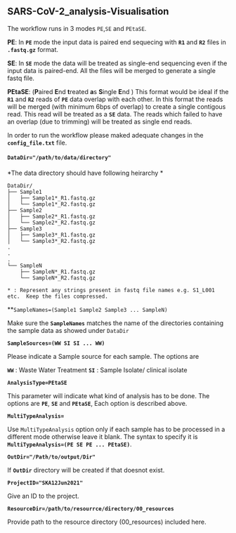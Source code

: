 ## SARS-CoV-2_analysis-Visualisation

The workflow runs in 3 modes `PE`,`SE` and `PEtaSE`.

**PE**: In **`PE`** mode the input data is paired end sequecing with **`R1`** and **`R2`** files in **`.fastq.gz`** format. 

**SE**: In **`SE`** mode the data will be treated as single-end sequencing even if the input data is paired-end.  All the files will be merged to generate a single fastq file.  

**PEtaSE**: (**P**aired **E**nd **t**reated **a**s **S**ingle **E**nd ) This format would be ideal if the **`R1`** and **`R2`** reads of **`PE`** data overlap with each other.  In this format the reads will be merged (with minimum 6bps of overlap) to create a single contigous read.  This read will be treated as a **`SE`** data. The reads which failed to have an overlap (due to trimming) will be treated as single end reads.

In order to run the workflow please maked adequate changes in the **`config_file.txt`** file.

#### **`DataDir="/path/to/data/directory"`**

*The data directory should have following heirarchy *
```
DataDir/
├── Sample1
│   ├── Sample1*_R1.fastq.gz
│   └── Sample1*_R2.fastq.gz
├── Sample2
│   ├── Sample2*_R1.fastq.gz
│   └── Sample2*_R2.fastq.gz
├── Sample3
│   ├── Sample3*_R1.fastq.gz
│   └── Sample3*_R2.fastq.gz
.
.
.
└── SampleN
    ├── SampleN*_R1.fastq.gz
    └── SampleN*_R2.fastq.gz

* : Represent any strings present in fastq file names e.g. S1_L001 etc.  Keep the files compressed.
```


**`SampleNames=(Sample1 Sample2 Sample3 ... SampleN)`

Make sure the **`SampleNames`** matches the name of the directories containing the sample data as showed under `DataDir`


**`SampleSources=(WW SI SI ... WW)`**

Please indicate a Sample source for each sample.  The options are

**`WW`** : Waste Water Treatment
**`SI`** : Sample Isolate/ clinical isolate


**`AnalysisType=PEtaSE`**

This parameter will indicate what kind of analysis has to be done.  The options are **`PE`**, **`SE`** and **`PEtaSE`**,  Each option is described above. 


**`MultiTypeAnalysis=`**

Use `MultiTypeAnalysis` option only if each sample has to be processed in a different mode otherwise leave it blank. The syntax to specify it is **`MultiTypeAnalysis=(PE SE PE ... PEtaSE)`**.


**`OutDir="/Path/to/output/Dir"`**

If **`OutDir`** directory will be created if that doesnot exist.


**`ProjectID="SKA12Jun2021"`**

Give an ID to the project. 


**`ResourceDir=/path/to/resourrce/directory/00_resources`**

Provide path to the resource directory (00_resources) included here.







